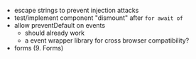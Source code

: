 - escape strings to prevent injection attacks
- test/implement component "dismount" after `for await of`
- allow preventDefault on events
  - should already work
  - a event wrapper library for cross browser compatibility?
- forms (9. Forms)
